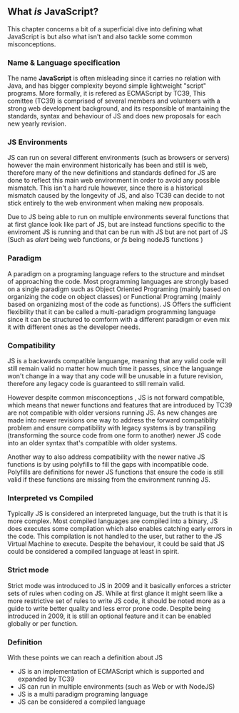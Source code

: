 ## What *is* JavaScript?
This chapter concerns a bit of a superficial dive into defining what JavaScript is but also what isn't and also tackle some common misconceptions. 

### Name & Language specification
The name **JavaScript** is often misleading since it carries no relation with Java, and has bigger complexity beyond simple lightweight "script" programs. More formally, it is refered as ECMAScript by TC39, This comittee (TC39) is comprised of several members and volunteers with a strong web development background, and its responsible of mantaining the standards, syntax and behaviour of JS and does new proposals for each new yearly revision.

### JS Environments
JS can run on several different environments (such as browsers or servers) however the main environment historically has been and still is web, therefore many of the new definitions and standards defined for JS are done to reflect this main web environment in order to avoid any possible mismatch. This isn't a hard rule however, since there is a historical mismatch caused by the longevity of JS, and also TC39 can decide to not stick entirely to the web environment when making new proposals. 

Due to JS being able to run on multiple environments several functions that at first glance look like part of JS, but are instead functions specific to the enviroment JS is running and that can be run with JS but are not part of JS (Such as *alert* being web functions, or *fs* being nodeJS functions )

### Paradigm
A paradigm on a programing language refers to the structure and mindset of approaching the code. Most programming languages are strongly based on a single paradigm such as Object Oriented Programing (mainly based on organizing the code on object classes) or Functional Programing (mainly based on organizing most of the code as functions). JS Offers the sufficient flexibility that it can be called a multi-paradigm programming language since it can be structured to comform with a different paradigm or even mix it with different ones as the developer needs.

### Compatibility
JS is a backwards compatible languange, meaning that any valid code will still remain valid no matter how much time it passes, since the languange won't change in a way that any code will be unusable in a future revision, therefore any legacy code is guaranteed to still remain valid. 

However despite common misconceptions , JS is not forward compatible, which means that newer functions and features that are introduced by TC39 are not compatible with older versions running JS. As new changes are made into newer revisions one way to address the forward compatiblity problem and ensure compatibility with legacy systems is by transpiling (transforming the source code from one form to another) newer JS code into an older syntax that's compatible with older systems. 

Another way to also address compatibility with the newer native JS functions is by using polyfills to fill the gaps with incompatible code. Polyfills are definitions for newer JS functions that ensure the code is still valid if these functions are missing from the environment running JS.

### Interpreted vs Compiled
Typically JS is considered an interpreted language, but the truth is that it is more complex. Most compiled languages are compiled into a binary, JS does executes some compilation which also enables catching early errors in the code. This compilation is not handled to the user, but rather to the JS Virtual Machine to execute. Despite the behaviour, it could be said that JS could be considered a compiled language at least in spirit.

### Strict mode
Strict mode was introduced to JS in 2009 and it basically enforces a stricter sets of rules when coding on JS. While at first glance it might seem like a more restrictive set of rules to write JS code, it should be noted more as a guide to write better quality and less error prone code. Despite being introduced in 2009, it is still an optional feature and it can be enabled globally or per function. 

### Definition
With these points we can reach a definition about JS 
- JS is an implementation of ECMAScript which is supported and expanded by TC39
- JS can run in multiple environments (such as Web or with NodeJS)
- JS is a multi paradigm programing language
- JS can be considered a compiled language